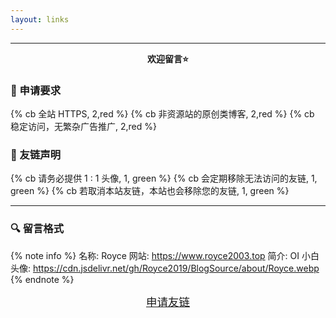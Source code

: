 ```yaml
---
layout: links
---
```


---
<p align="center"><strong>欢迎留言⭐</strong></p>

### 🔗 申请要求

{% cb 全站 HTTPS, 2,red %}
{% cb 非资源站的原创类博客, 2,red %}
{% cb 稳定访问，无繁杂广告推广, 2,red %}

### 🔰 友链声明

{% cb 请务必提供 1 : 1 头像, 1, green %}
{% cb 会定期移除无法访问的友链, 1, green %}
{% cb 若取消本站友链，本站也会移除您的友链, 1, green %}

---

### 🔍 留言格式

{% note info %}
名称: Royce
网站: https://www.royce2003.top
简介: OI 小白
头像: https://cdn.jsdelivr.net/gh/Royce2019/BlogSource/about/Royce.webp
{% endnote %}

<center>
	<a class="BoxButton" href="../messageboard" 
       title="留言板" style="font-size: 1.25em;">申请友链</a>
</center>
